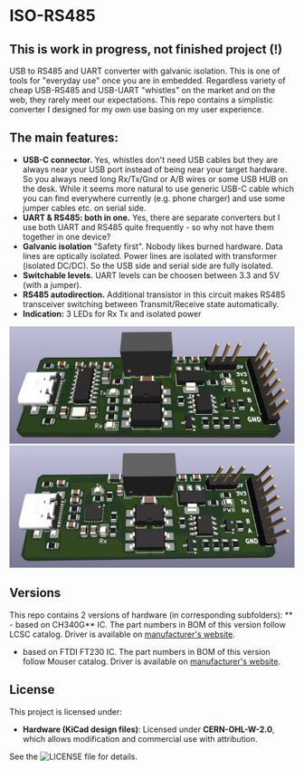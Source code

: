 # ISO-RS485
## This is work in progress, not finished project (!)
USB to RS485 and UART converter with galvanic isolation.
This is one of tools for "everyday use" once you are in embedded.
Regardless variety of cheap USB-RS485 and USB-UART "whistles" on the market and on the web, they rarely meet our expectations.
This repo contains a simplistic converter I designed for my own use basing on my user experience.

## The main features:
- **USB-C connector.** Yes, whistles don't need USB cables but they are always near your USB port instead of being near your target hardware. So you always need long Rx/Tx/Gnd or A/B wires or some USB HUB on the desk. While it seems more natural to use generic USB-C cable which you can find everywhere currently (e.g. phone charger) and use some jumper cables etc. on serial side.
- **UART & RS485: both in one.** Yes, there are separate converters but I use both UART and RS485 quite frequently - so why not have them together in one device?
- **Galvanic isolation** "Safety first". Nobody likes burned hardware. Data lines are optically isolated. Power lines are isolated with transformer (isolated DC/DC). So the USB side and serial side are fully isolated.
- **Switchable levels.** UART levels can be choosen between 3.3 and 5V (with a jumper).
- **RS485 autodirection.** Additional transistor in this circuit makes RS485 transceiver switching between Transmit/Receive state automatically.
- **Indication:** 3 LEDs for Rx Tx and isolated power


![image](IMG/CH340.jpg)
![image](IMG/FT230.jpg)


## Versions
This repo contains 2 versions of hardware (in corresponding subfolders):
** - based on CH340G** IC. The part numbers in BOM of this version follow LCSC catalog.
Driver is available on [manufacturer's website](https://www.wch-ic.com/products/CH340.html).
- based on FTDI FT230 IC. The part numbers in BOM of this version follow Mouser catalog.
Driver is available on [manufacturer's website](https://ftdichip.com/drivers/).

## License
This project is licensed under:
- **Hardware (KiCad design files)**: Licensed under **CERN-OHL-W-2.0**, which allows modification and commercial use with attribution.

See the ![LICENSE file](LICENSE) for details. 
